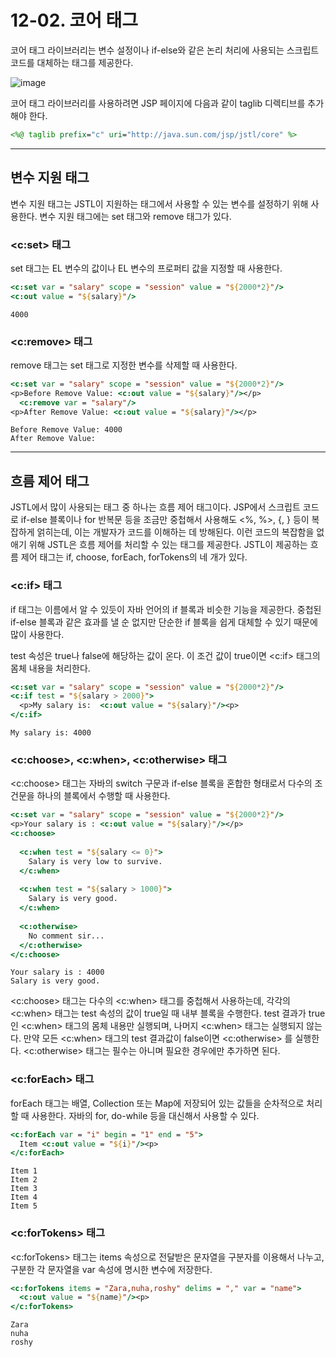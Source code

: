 # 12-02. 코어 태그
코어 태그 라이브러리는 변수 설정이나 if-else와 같은 논리 처리에 사용되는 스크립트 코드를 대체하는 태그를 제공한다.

![image](https://github.com/GYUNGAEEEE/WebProgramming/assets/158580466/37d9cf39-0764-48b6-bc9d-a44eaadb5de8)

코어 태그 라이브러리를 사용하려면 JSP 페이지에 다음과 같이 taglib 디렉티브를 추가해야 한다.
```jsp
<%@ taglib prefix="c" uri="http://java.sun.com/jsp/jstl/core" %>
```
***
## 변수 지원 태그
변수 지원 태그는 JSTL이 지원하는 태그에서 사용할 수 있는 변수를 설정하기 위해 사용한다. 변수 지원 태그에는 set 태그와 remove 태그가 있다.
### <c:set> 태그
set 태그는 EL 변수의 값이나 EL 변수의 프로퍼티 값을 지정할 때 사용한다.
```jsp
<c:set var = "salary" scope = "session" value = "${2000*2}"/>
<c:out value = "${salary}"/>
```
```
4000
```
### <c:remove> 태그
remove 태그는 set 태그로 지정한 변수를 삭제할 때 사용한다.
```jsp
<c:set var = "salary" scope = "session" value = "${2000*2}"/>
<p>Before Remove Value: <c:out value = "${salary}"/></p>
  <c:remove var = "salary"/>
<p>After Remove Value: <c:out value = "${salary}"/></p>
```
```
Before Remove Value: 4000
After Remove Value:
```
***
## 흐름 제어 태그
JSTL에서 많이 사용되는 태그 중 하나는 흐름 제어 태그이다. 
JSP에서 스크립트 코드로 if-else 블록이나 for 반복문 등을 조금만 중첩해서 사용해도 <%, %>, {, } 등이 복잡하게 얽히는데, 이는 개발자가 코드를 이해하는 데 방해된다. 
이런 코드의 복잡함을 없애기 위해 JSTL은 흐름 제어를 처리할 수 있는 태그를 제공한다. 
JSTL이 제공하는 흐름 제어 태그는 if, choose, forEach, forTokens의 네 개가 있다.
### <c:if> 태그
if 태그는 이름에서 알 수 있듯이 자바 언어의 if 블록과 비슷한 기능을 제공한다. 
중첩된 if-else 블록과 같은 효과를 낼 순 없지만 단순한 if 블록을 쉽게 대체할 수 있기 때문에 많이 사용한다.

test 속성은 true나 false에 해당하는 값이 온다. 이 조건 값이 true이면 <c:if> 태그의 몸체 내용을 처리한다.
```jsp
<c:set var = "salary" scope = "session" value = "${2000*2}"/>
<c:if test = "${salary > 2000}">
  <p>My salary is:  <c:out value = "${salary}"/><p>
</c:if>
```
```
My salary is: 4000
```
### <c:choose>, <c:when>, <c:otherwise> 태그
<c:choose> 태그는 자바의 switch 구문과 if-else 블록을 혼합한 형태로서 다수의 조건문을 하나의 블록에서 수행할 때 사용한다.
```jsp
<c:set var = "salary" scope = "session" value = "${2000*2}"/>
<p>Your salary is : <c:out value = "${salary}"/></p>
<c:choose>
         
  <c:when test = "${salary <= 0}">
    Salary is very low to survive.
  </c:when>
         
  <c:when test = "${salary > 1000}">
    Salary is very good.
  </c:when>
         
  <c:otherwise>
    No comment sir...
  </c:otherwise>
</c:choose>
```
```
Your salary is : 4000
Salary is very good.
```
<c:choose> 태그는 다수의 <c:when> 태그를 중첩해서 사용하는데, 각각의 <c:when> 태그는 test 속성의 값이 true일 때 내부 블록을 수행한다. 
test 결과가 true인 <c:when> 태그의 몸체 내용만 실행되며, 나머지 <c:when> 태그는 실행되지 않는다. 
만약 모든 <c:when> 태그의 test 결과값이 false이면 <c:otherwise> 를 실행한다.
<c:otherwise> 태그는 필수는 아니며 필요한 경우에만 추가하면 된다.
### <c:forEach> 태그
forEach 태그는 배열, Collection 또는 Map에 저장되어 있는 값들을 순차적으로 처리 할 때 사용한다. 
자바의 for, do-while 등을 대신해서 사용할 수 있다.
```jsp
<c:forEach var = "i" begin = "1" end = "5">
  Item <c:out value = "${i}"/><p>
</c:forEach>
```
```
Item 1
Item 2
Item 3
Item 4
Item 5
```
### <c:forTokens> 태그
<c:forTokens> 태그는 items 속성으로 전달받은 문자열을 구분자를 이용해서 나누고, 구분한 각 문자열을 var 속성에 명시한 변수에 저장한다.
```jsp
<c:forTokens items = "Zara,nuha,roshy" delims = "," var = "name">
  <c:out value = "${name}"/><p>
</c:forTokens>
```
```
Zara
nuha
roshy
```
